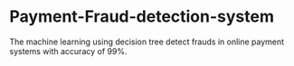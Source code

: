 # Payment-Fraud-detection-system
The machine learning using decision tree detect frauds in online payment systems with accuracy of 99%.
